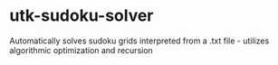 # utk-sudoku-solver
Automatically solves sudoku grids interpreted from a .txt file - utilizes algorithmic optimization and recursion
